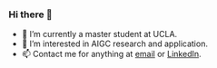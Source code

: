 ### Hi there 👋

- 🔭 I’m currently a master student at UCLA.
- 🌱 I’m interested in AIGC research and application. 
- 📫 Contact me for anything at [email](xiruili@ucla.edu) or [LinkedIn](https://www.linkedin.com/in/xirui-li7).
